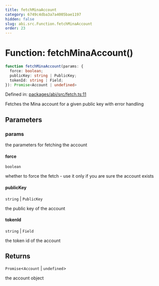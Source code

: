 ```yaml
---
title: fetchMinaAccount
category: 6749c4dba3a7a4005bae1197
hidden: false
slug: abi.src.Function.fetchMinaAccount
order: 23
---
```


# Function: fetchMinaAccount()

```ts
function fetchMinaAccount(params: {
  force: boolean;
  publicKey: string | PublicKey;
  tokenId: string | Field;
}): Promise<Account | undefined>
```

Defined in: [packages/abi/src/fetch.ts:11](https://github.com/zkcloudworker/minatokens-lib/blob/main/packages/abi/src/fetch.ts#L11)

Fetches the Mina account for a given public key with error handling

## Parameters

### params

the parameters for fetching the account

#### force

`boolean`

whether to force the fetch - use it only if you are sure the account exists

#### publicKey

`string` \| `PublicKey`

the public key of the account

#### tokenId

`string` \| `Field`

the token id of the account

## Returns

`Promise`\<`Account` \| `undefined`\>

the account object
